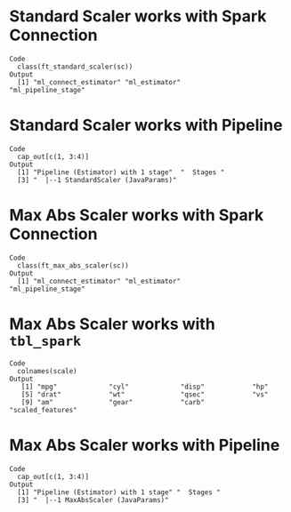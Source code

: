 # Standard Scaler works with Spark Connection

    Code
      class(ft_standard_scaler(sc))
    Output
      [1] "ml_connect_estimator" "ml_estimator"         "ml_pipeline_stage"   

# Standard Scaler works with Pipeline

    Code
      cap_out[c(1, 3:4)]
    Output
      [1] "Pipeline (Estimator) with 1 stage"  "  Stages "                         
      [3] "  |--1 StandardScaler (JavaParams)"

# Max Abs Scaler works with Spark Connection

    Code
      class(ft_max_abs_scaler(sc))
    Output
      [1] "ml_connect_estimator" "ml_estimator"         "ml_pipeline_stage"   

# Max Abs Scaler works with `tbl_spark`

    Code
      colnames(scale)
    Output
       [1] "mpg"             "cyl"             "disp"            "hp"             
       [5] "drat"            "wt"              "qsec"            "vs"             
       [9] "am"              "gear"            "carb"            "scaled_features"

# Max Abs Scaler works with Pipeline

    Code
      cap_out[c(1, 3:4)]
    Output
      [1] "Pipeline (Estimator) with 1 stage" "  Stages "                        
      [3] "  |--1 MaxAbsScaler (JavaParams)" 

